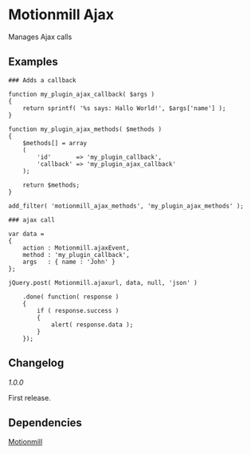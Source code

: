 Motionmill Ajax
===============

Manages Ajax calls

Examples
--------

	### Adds a callback

	function my_plugin_ajax_callback( $args )
	{
		return sprintf( '%s says: Hallo World!', $args['name'] );
	}

	function my_plugin_ajax_methods( $methods )
	{
		$methods[] = array
		(
			'id'       => 'my_plugin_callback',
			'callback' => 'my_plugin_ajax_callback'
		);

		return $methods;
	}

	add_filter( 'motionmill_ajax_methods', 'my_plugin_ajax_methods' );

	### ajax call

	var data =
	{
		action : Motionmill.ajaxEvent,
		method : 'my_plugin_callback',
		args   : { name : 'John' }
	};

	jQuery.post( Motionmill.ajaxurl, data, null, 'json' )

		.done( function( response )
		{
			if ( response.success )
			{
				alert( response.data );
			}
		});

Changelog
---------

_1.0.0_

First release.

Dependencies
------------

[Motionmill](https://github.com/addwittz/motionmill)

